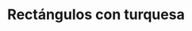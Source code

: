 ---
title: Rectángulos con turquesa
date: 
draft: false

# descripcion
description : Aro de plata rectángulo chico con turquesa

materials: Plata 925

color: Plateado

dimensions: 0,8cm

code: 01-04-0099

type: "Aros"

categories: []

# Images
# first image will be shown in the product page
images:
  # - image: "images/path_to_image"
  # La ubicacion de las imagenes es imagenes/Aros/Aros.Piedras/01-04-0099-rectangulos-con-turquesa
  - image: "./images/aros/piedras/01-04-0099-rectangulos-con-turquesa_a.jpeg"
  - image: "./images/aros/piedras/01-04-0099-rectangulos-con-turquesa_b.jpeg"
---